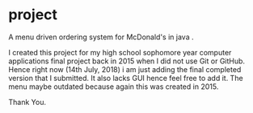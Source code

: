 # project
A menu driven ordering system for McDonald's in java .

I created this project for my high school sophomore year computer applications final project back in 2015 when I did not use Git or GitHub.
Hence right now (14th July, 2018) i am just adding the final completed version that I submitted.
It also lacks GUI hence feel free to add it.
The menu maybe outdated because again this was created in 2015.

Thank You.
